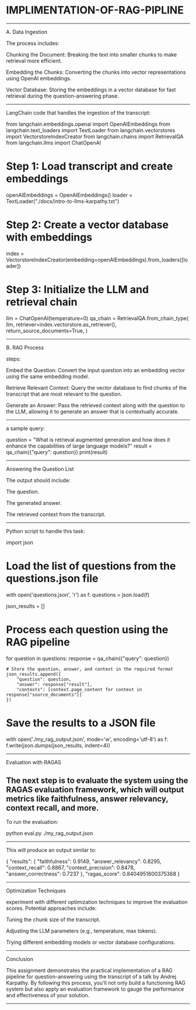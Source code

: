 # IMPLIMENTATION-OF-RAG-PIPLINE

--------------------------------------------------------------------------------------------------------------

A. Data Ingestion

The process includes:

Chunking the Document: Breaking the text into smaller chunks to make retrieval more efficient.

Embedding the Chunks: Converting the chunks into vector representations using OpenAI embeddings.

Vector Database: Storing the embeddings in a vector database for fast retrieval during the question-answering phase.

--------------------------------------------------------------------------------------------------------------

LangChain code that handles the ingestion of the transcript:

from langchain.embeddings.openai import OpenAIEmbeddings
from langchain.text_loaders import TextLoader
from langchain.vectorstores import VectorstoreIndexCreator
from langchain.chains import RetrievalQA
from langchain.llms import ChatOpenAI

# Step 1: Load transcript and create embeddings
openAIEmbeddings = OpenAIEmbeddings()
loader = TextLoader("./docs/intro-to-llms-karpathy.txt")

# Step 2: Create a vector database with embeddings
index = VectorstoreIndexCreator(embedding=openAIEmbeddings).from_loaders([loader])

# Step 3: Initialize the LLM and retrieval chain
llm = ChatOpenAI(temperature=0)
qa_chain = RetrievalQA.from_chain_type(
    llm,
    retriever=index.vectorstore.as_retriever(),
    return_source_documents=True,
)

______________________________________________________________________________________________________________

B. RAG Process

steps:

Embed the Question: Convert the input question into an embedding vector using the same embedding model.

Retrieve Relevant Context: Query the vector database to find chunks of the transcript that are most relevant to the question.

Generate an Answer: Pass the retrieved context along with the question to the LLM, allowing it to generate an answer that is contextually accurate.

--------------------------------------------------------------------------------------------------------------
a sample query:

question = "What is retrieval augmented generation and how does it enhance the capabilities of large language models?"
result = qa_chain({"query": question})
print(result)

______________________________________________________________________________________________________________

Answering the Question List

The output should include:

The question.

The generated answer.

The retrieved context from the transcript.

--------------------------------------------------------------------------------------------------------------
Python script to handle this task:

import json

# Load the list of questions from the questions.json file
with open('questions.json', 'r') as f:
    questions = json.load(f)

json_results = []

# Process each question using the RAG pipeline
for question in questions:
    response = qa_chain({"query": question})
    
    # Store the question, answer, and context in the required format
    json_results.append({
        "question": question,
        "answer": response["result"],
        "contexts": [context.page_content for context in response["source_documents"]]
    })

# Save the results to a JSON file
with open('./my_rag_output.json', mode='w', encoding='utf-8') as f:
    f.write(json.dumps(json_results, indent=4))
______________________________________________________________________________________________________________

 Evaluation with RAGAS

The next step is to evaluate the system using the RAGAS evaluation framework, which will output metrics like faithfulness, answer relevancy, context recall, and more.
--------------------------------------------------------------------------------------------------------------

To run the evaluation:

python eval.py ./my_rag_output.json

--------------------------------------------------------------------------------------------------------------

This will produce an output similar to:

{
    "results": {
        "faithfulness": 0.9149, 
        "answer_relevancy": 0.8295, 
        "context_recall": 0.8867, 
        "context_precision": 0.8478, 
        "answer_correctness": 0.7237
    }, 
    "ragas_score": 0.8404951600375368
}

______________________________________________________________________________________________________________

Optimization Techniques

experiment with different optimization techniques to improve the evaluation scores. Potential approaches include:

Tuning the chunk size of the transcript.

Adjusting the LLM parameters (e.g., temperature, max tokens).

Trying different embedding models or vector database configurations.

______________________________________________________________________________________________________________

Conclusion

This assignment demonstrates the practical implementation of a RAG pipeline for question-answering using the transcript of a talk by Andrej Karpathy. By following this process, you'll not only build a functioning RAG system but also apply an evaluation framework to gauge the performance and effectiveness of your solution.

______________________________________________________________________________________________________________

